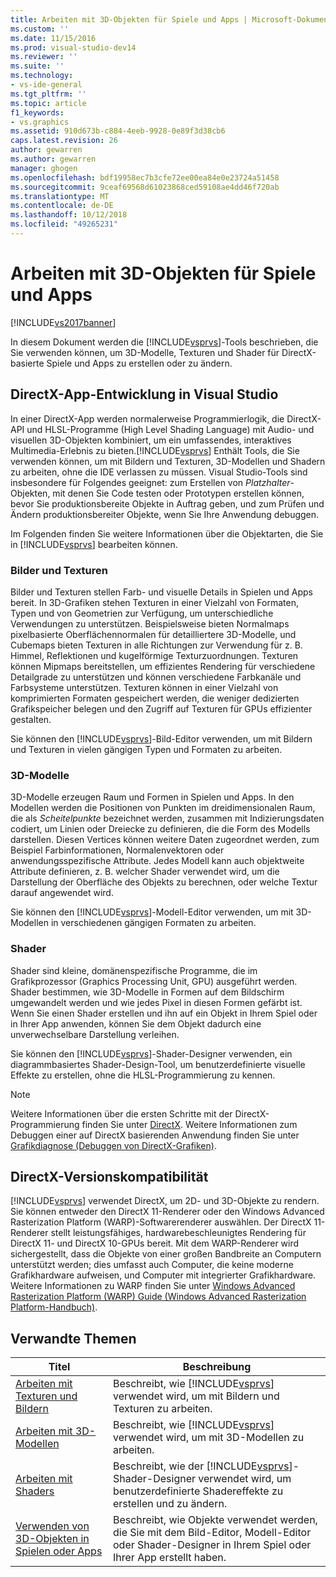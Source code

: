 ```yaml
---
title: Arbeiten mit 3D-Objekten für Spiele und Apps | Microsoft-Dokumentation
ms.custom: ''
ms.date: 11/15/2016
ms.prod: visual-studio-dev14
ms.reviewer: ''
ms.suite: ''
ms.technology:
- vs-ide-general
ms.tgt_pltfrm: ''
ms.topic: article
f1_keywords:
- vs.graphics
ms.assetid: 910d673b-c884-4eeb-9928-0e89f3d38cb6
caps.latest.revision: 26
author: gewarren
ms.author: gewarren
manager: ghogen
ms.openlocfilehash: bdf19958ec7b3cfe72ee00ea84e0e23724a51458
ms.sourcegitcommit: 9ceaf69568d61023868ced59108ae4dd46f720ab
ms.translationtype: MT
ms.contentlocale: de-DE
ms.lasthandoff: 10/12/2018
ms.locfileid: "49265231"
---
```

# <a name="working-with-3-d-assets-for-games-and-apps"></a>Arbeiten mit 3D-Objekten für Spiele und Apps
[!INCLUDE[vs2017banner](../includes/vs2017banner.md)]

In diesem Dokument werden die [!INCLUDE[vsprvs](../includes/vsprvs-md.md)]-Tools beschrieben, die Sie verwenden können, um 3D-Modelle, Texturen und Shader für DirectX-basierte Spiele und Apps zu erstellen oder zu ändern.  
  
## <a name="directx-app-development-in-visual-studio"></a>DirectX-App-Entwicklung in Visual Studio  
 In einer DirectX-App werden normalerweise Programmierlogik, die DirectX-API und HLSL-Programme (High Level Shading Language) mit Audio- und visuellen 3D-Objekten kombiniert, um ein umfassendes, interaktives Multimedia-Erlebnis zu bieten.[!INCLUDE[vsprvs](../includes/vsprvs-md.md)] Enthält Tools, die Sie verwenden können, um mit Bildern und Texturen, 3D-Modellen und Shadern zu arbeiten, ohne die IDE verlassen zu müssen. Visual Studio-Tools sind insbesondere für Folgendes geeignet: zum Erstellen von *Platzhalter*-Objekten, mit denen Sie Code testen oder Prototypen erstellen können, bevor Sie produktionsbereite Objekte in Auftrag geben, und zum Prüfen und Ändern produktionsbereiter Objekte, wenn Sie Ihre Anwendung debuggen.  
  
 Im Folgenden finden Sie weitere Informationen über die Objektarten, die Sie in [!INCLUDE[vsprvs](../includes/vsprvs-md.md)] bearbeiten können.  
  
### <a name="images-and-textures"></a>Bilder und Texturen  
 Bilder und Texturen stellen Farb- und visuelle Details in Spielen und Apps bereit. In 3D-Grafiken stehen Texturen in einer Vielzahl von Formaten, Typen und von Geometrien zur Verfügung, um unterschiedliche Verwendungen zu unterstützen. Beispielsweise bieten Normalmaps pixelbasierte Oberflächennormalen für detailliertere 3D-Modelle, und Cubemaps bieten Texturen in alle Richtungen zur Verwendung für z. B. Himmel, Reflektionen und kugelförmige Texturzuordnungen. Texturen können Mipmaps bereitstellen, um effizientes Rendering für verschiedene Detailgrade zu unterstützen und können verschiedene Farbkanäle und Farbsysteme unterstützen. Texturen können in einer Vielzahl von komprimierten Formaten gespeichert werden, die weniger dedizierten Grafikspeicher belegen und den Zugriff auf Texturen für GPUs effizienter gestalten.  
  
 Sie können den [!INCLUDE[vsprvs](../includes/vsprvs-md.md)]-Bild-Editor verwenden, um mit Bildern und Texturen in vielen gängigen Typen und Formaten zu arbeiten.  
  
### <a name="3-d-models"></a>3D-Modelle  
 3D-Modelle erzeugen Raum und Formen in Spielen und Apps. In den Modellen werden die Positionen von Punkten im dreidimensionalen Raum, die als *Scheitelpunkte* bezeichnet werden, zusammen mit Indizierungsdaten codiert, um Linien oder Dreiecke zu definieren, die die Form des Modells darstellen. Diesen Vertices können weitere Daten zugeordnet werden, zum Beispiel Farbinformationen, Normalenvektoren oder anwendungsspezifische Attribute. Jedes Modell kann auch objektweite Attribute definieren, z. B. welcher Shader verwendet wird, um die Darstellung der Oberfläche des Objekts zu berechnen, oder welche Textur darauf angewendet wird.  
  
 Sie können den [!INCLUDE[vsprvs](../includes/vsprvs-md.md)]-Modell-Editor verwenden, um mit 3D-Modellen in verschiedenen gängigen Formaten zu arbeiten.  
  
### <a name="shaders"></a>Shader  
 Shader sind kleine, domänenspezifische Programme, die im Grafikprozessor (Graphics Processing Unit, GPU) ausgeführt werden. Shader bestimmen, wie 3D-Modelle in Formen auf dem Bildschirm umgewandelt werden und wie jedes Pixel in diesen Formen gefärbt ist. Wenn Sie einen Shader erstellen und ihn auf ein Objekt in Ihrem Spiel oder in Ihrer App anwenden, können Sie dem Objekt dadurch eine unverwechselbare Darstellung verleihen.  
  
 Sie können den [!INCLUDE[vsprvs](../includes/vsprvs-md.md)]-Shader-Designer verwenden, ein diagrammbasiertes Shader-Design-Tool, um benutzerdefinierte visuelle Effekte zu erstellen, ohne die HLSL-Programmierung zu kennen.  
  
> [!NOTE]
>  Weitere Informationen über die ersten Schritte mit der DirectX-Programmierung finden Sie unter [DirectX](http://go.microsoft.com/fwlink/p/?LinkId=224633). Weitere Informationen zum Debuggen einer auf DirectX basierenden Anwendung finden Sie unter [Grafikdiagnose (Debuggen von DirectX-Grafiken)](../debugger/visual-studio-graphics-diagnostics.md).  
  
## <a name="directx-version-compatibility"></a>DirectX-Versionskompatibilität  
 [!INCLUDE[vsprvs](../includes/vsprvs-md.md)] verwendet DirectX, um 2D- und 3D-Objekte zu rendern. Sie können entweder den DirectX 11-Renderer oder den Windows Advanced Rasterization Platform (WARP)-Softwarerenderer auswählen. Der DirectX 11-Renderer stellt leistungsfähiges, hardwarebeschleunigtes Rendering für DirectX 11- und DirectX 10-GPUs bereit. Mit dem WARP-Renderer wird sichergestellt, dass die Objekte von einer großen Bandbreite an Computern unterstützt werden; dies umfasst auch Computer, die keine moderne Grafikhardware aufweisen, und Computer mit integrierter Grafikhardware. Weitere Informationen zu WARP finden Sie unter [Windows Advanced Rasterization Platform (WARP) Guide (Windows Advanced Rasterization Platform-Handbuch)](http://go.microsoft.com/fwlink/p/?LinkId=224634).  
  
## <a name="related-topics"></a>Verwandte Themen  
  
|Titel|Beschreibung|  
|-----------|-----------------|  
|[Arbeiten mit Texturen und Bildern](../designers/working-with-textures-and-images.md)|Beschreibt, wie [!INCLUDE[vsprvs](../includes/vsprvs-md.md)] verwendet wird, um mit Bildern und Texturen zu arbeiten.|  
|[Arbeiten mit 3D-Modellen](../designers/working-with-3-d-models.md)|Beschreibt, wie [!INCLUDE[vsprvs](../includes/vsprvs-md.md)] verwendet wird, um mit 3D-Modellen zu arbeiten.|  
|[Arbeiten mit Shaders](../designers/working-with-shaders.md)|Beschreibt, wie der [!INCLUDE[vsprvs](../includes/vsprvs-md.md)]-Shader-Designer verwendet wird, um benutzerdefinierte Shadereffekte zu erstellen und zu ändern.|  
|[Verwenden von 3D-Objekten in Spielen oder Apps](../designers/using-3-d-assets-in-your-game-or-app.md)|Beschreibt, wie Objekte verwendet werden, die Sie mit dem Bild-Editor, Modell-Editor oder Shader-Designer in Ihrem Spiel oder Ihrer App erstellt haben.|



